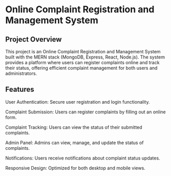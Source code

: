 # Online Complaint Registration and Management System

## Project Overview

This project is an Online Complaint Registration and Management System built with the MERN stack (MongoDB, Express, React, Node.js). The system provides a platform where users can register complaints online and track their status, offering efficient complaint management for both users and administrators.

## Features

User Authentication: Secure user registration and login functionality.

Complaint Submission: Users can register complaints by filling out an online form.

Complaint Tracking: Users can view the status of their submitted complaints.

Admin Panel: Admins can view, manage, and update the status of complaints.

Notifications: Users receive notifications about complaint status updates.

Responsive Design: Optimized for both desktop and mobile views.
